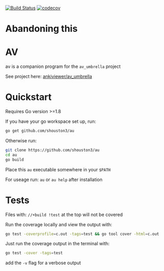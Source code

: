[![Build Status](https://travis-ci.org/shouston3/au.svg?branch=master)](https://travis-ci.org/shouston3/au)
[![codecov](https://codecov.io/gh/shouston3/au/branch/master/graph/badge.svg)](https://codecov.io/gh/shouston3/au)

# Abandoning this

# AV

av is a companion program for the `av_umbrella` project

See project here: [ankiviewer/av_umbrella](https://github.com/ankiviewer/av_umbrella)

# Quickstart

Requires Go version >=1.8

If you have your go workspace set up, run:

```bash
go get github.com/shouston3/au
```

Otherwise run:

```bash
git clone https://github.com/shouston3/au
cd au
go build
```

Place this `au` executable somewhere in your `$PATH`

For useage run: `au` or `au help` after installation

# Tests

Files with: `//+build !test` at the top will not be covered

Run the coverage locally and view the output with:

```bash
go test -coverprofile=c.out -tags=test && go tool cover -html=c.out
```

Just run the coverage output in the terminal with:

```bash
go test -cover -tags=test
```

add the `-v` flag for a verbose output

